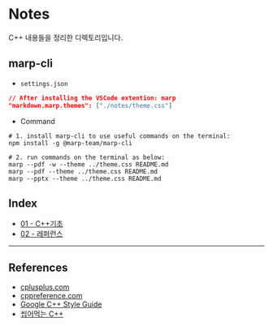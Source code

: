 # Notes

C++ 내용들을 정리한 디렉토리입니다.

## marp-cli

* `settings.json`

```json
// After installing the VSCode extention: marp
"markdown.marp.themes": ["./notes/theme.css"]
```

* Command

```shell
# 1. install marp-cli to use useful commands on the terminal:
npm install -g @marp-team/marp-cli

# 2. run commands on the terminal as below:
marp --pdf -w --theme ../theme.css README.md
marp --pdf --theme ../theme.css README.md
marp --pptx --theme ../theme.css README.md
```

## Index

* [01 - C++기초](./01)
* [02 - 레퍼런스](./02)

---

## References

* [cplusplus.com](https://cplusplus.com/)
* [cppreference.com](https://en.cppreference.com/w/)
* [Google C++ Style Guide](https://google.github.io/styleguide/cppguide.html)
* [씹어먹는 C++](https://modoocode.com/135)
